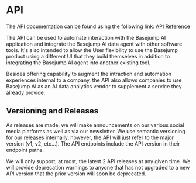# API

The API documentation can be found using the following link: [API Reference](https://docs.basejump.ai/api/api-reference/)

The API can be used to automate interaction with the Basejump AI application and integrate the Basejump AI data agent with other software tools. It's also intended to allow the User flexibility to use the Basejump product using a different UI that they build themselves in addition to integrating the Basejump AI agent into another existing tool.

Besides offering capability to augment the intraction and automation experiences internal to a company, the API also allows companies to use Basejump AI as an AI data analytics vendor to supplement a service they already provide.

## Versioning and Releases

As releases are made, we will make announcements on our various social media platforms as well as via our newsletter. We use semantic versioning for our releases internally, however, the API will just refer to the major version (v1, v2, etc...). The API endpoints include the API version in their endpoint paths.

We will only support, at most, the latest 2 API releases at any given time. We will provide deprecation warnings to anyone that has not upgraded to a new API version that the prior version will soon be deprecated.


